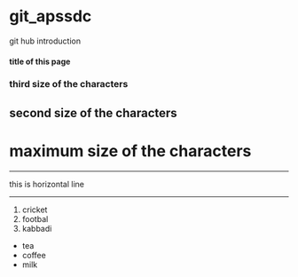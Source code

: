 # git_apssdc
git hub introduction
#### title of this page
### third size of the characters
## second size of the characters
# maximum size of the characters

***
this is horizontal line
***

1. cricket
2. footbal
3. kabbadi

- tea
- coffee
- milk

